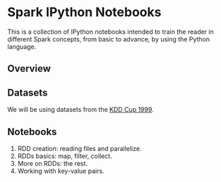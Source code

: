 # Spark IPython Notebooks  

This is a collection of IPython notebooks intended to train the reader
in different Spark concepts, from basic to advance, by using the Python
language.  

## Overview  


## Datasets  

We will be using datasets from the [KDD Cup 1999](http://kdd.ics.uci.edu/databases/kddcup99/kddcup99.html).

## Notebooks  

1) RDD creation: reading files and parallelize.  
2) RDDs basics: map, filter, collect.  
3) More on RDDs: the rest.  
4) Working with key-value pairs.  


